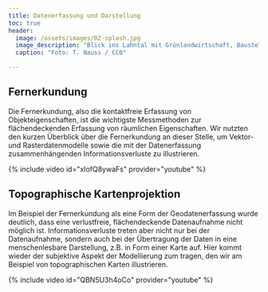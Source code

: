 ```yaml
---
title: Datenerfassung und Darstellung
toc: true
header:
  image: /assets/images/02-splash.jpg
  image_description: "Blick ins Lahntal mit Grünlandwirtschaft, Baustelle für Stromtrassen und Regenbogen."
  caption: "Foto: T. Nauss / CC0"

---
```



## Fernerkundung

Die Fernerkundung, also die kontaktfreie Erfassung von Objekteigenschaften, ist die wichtigste Messmethoden zur flächendeckenden Erfassung von räumlichen Eigenschaften. Wir nutzten den kurzen Überblick über die Fernerkundung an dieser Stelle, um Vektor- und Rasterdatenmodelle sowie die mit der Datenerfassung zusammenhängenden Informationsverluste zu illustrieren.

{% include video id="xIofQ8ywaFs" provider="youtube" %}


## Topographische Kartenprojektion

Im Beispiel der Fernerkundung als eine Form der Geodatenerfassung wurde deutlich, dass eine verlustfreie, flächendeckende Datenaufnahme nicht möglich ist. Informationsverluste treten aber nicht nur bei der Datenaufnahme, sondern auch bei der Übertragung der Daten in eine menschenlesbare Darstellung, z.B. in Form einer Karte auf. Hier kommt wieder der subjektive Aspekt der Modellierung zum tragen, den wir am Beispiel von topographischen Karten illustrieren.

{% include video id="QBN5U3h4oCo" provider="youtube" %}
